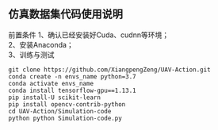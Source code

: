 ## 仿真数据集代码使用说明
前置条件
1、确认已经安装好Cuda、cudnn等环境；     
2、安装Anaconda；    
3、训练与测试
```
git clone https://github.com/XiangpengZeng/UAV-Action.git
conda create -n envs_name python=3.7
conda activate envs_name
conda install tensorflow-gpu==1.13.1
pip install-U scikit-learn
pip install opencv-contrib-python
cd UAV-Action/Simulation-code
python python Simulation-code.py
```
